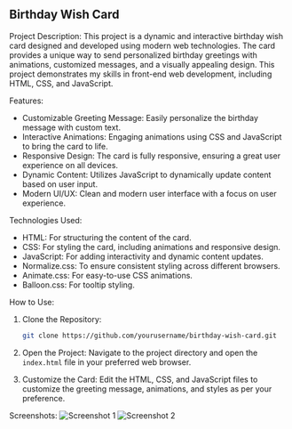 ## Birthday Wish Card

Project Description:
This project is a dynamic and interactive birthday wish card designed and developed using modern web technologies. The card provides a unique way to send personalized birthday greetings with animations, customized messages, and a visually appealing design. This project demonstrates my skills in front-end web development, including HTML, CSS, and JavaScript.

Features:
- Customizable Greeting Message: Easily personalize the birthday message with custom text.
- Interactive Animations: Engaging animations using CSS and JavaScript to bring the card to life.
- Responsive Design: The card is fully responsive, ensuring a great user experience on all devices.
- Dynamic Content: Utilizes JavaScript to dynamically update content based on user input.
- Modern UI/UX: Clean and modern user interface with a focus on user experience.

Technologies Used:
- HTML: For structuring the content of the card.
- CSS: For styling the card, including animations and responsive design.
- JavaScript: For adding interactivity and dynamic content updates.
- Normalize.css: To ensure consistent styling across different browsers.
- Animate.css: For easy-to-use CSS animations.
- Balloon.css: For tooltip styling.

How to Use:
1. Clone the Repository:
   ```bash
   git clone https://github.com/yourusername/birthday-wish-card.git
   ```
2. Open the Project:
   Navigate to the project directory and open the `index.html` file in your preferred web browser.

3. Customize the Card:
   Edit the HTML, CSS, and JavaScript files to customize the greeting message, animations, and styles as per your preference.

Screenshots:
![Screenshot 1](screenshots/screenshot1.png)
![Screenshot 2](screenshots/screenshot2.png)
